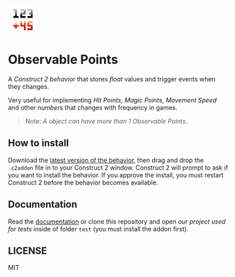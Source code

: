 ![Plugin Icon](https://github.com/luizbills/c2-behavior-observable-points/blob/master/assets/PluginIcon-64x64.png?raw=true)
# Observable Points

A *Construct 2 behavior* that stores *float* values and trigger events when they changes.

Very useful for implementing *Hit Points*, *Magic Points*, *Movement Speed* and other *numbers* that changes with frequency in games.

> Note: *A object can have more than 1 Observable Points*.

## How to install

Download the [latest version of the behavior](https://github.com/luizbills/c2-behavior-observable-points/releases/download/v0.1/observablepoints-0.1.c2addon), then drag and drop the `.c2addon` file in to your Construct 2 window. Construct 2 will prompt to ask if you want to install the behavior. If you approve the install, you must restart Construct 2 before the behavior becomes available.

## Documentation

Read the [documentation](https://github.com/luizbills/c2-behavior-observable-points/tree/master/docs) or clone this repository and open *our project used for tests* inside of folder `test` (you must install the addon first).

## LICENSE

MIT

